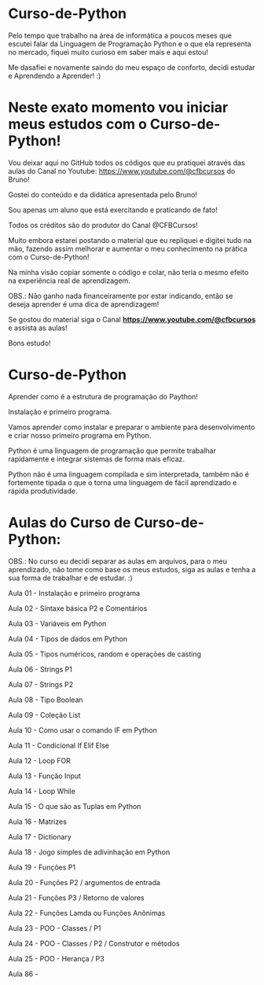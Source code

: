 # Curso-de-Python
Pelo tempo que trabalho na área de informática a poucos meses que escutei falar da Linguagem de Programação Python e o que ela representa no mercado, fiquei muito curioso em saber mais e aqui estou!

Me dasafiei e novamente saindo do meu espaço de conforto, decidi estudar e Aprendendo a Aprender! :)

# Neste exato momento vou iniciar meus estudos com o Curso-de-Python!
Vou deixar aqui no GitHub todos os códigos que eu pratiquei através das aulas do Canal no Youtube: https://www.youtube.com/@cfbcursos do Bruno!

Gostei do conteúdo e da didática apresentada pelo Bruno!

Sou apenas um aluno que está exercitando e praticando de fato!

Todos os créditos são do produtor do Canal @CFBCursos!

Muito embora estarei postando o material que eu repliquei e digitei tudo na mão, fazendo assim melhorar e aumentar o meu conhecimento na prática com o Curso-de-Python!

Na minha visão copiar somente o código e colar, não teria o mesmo efeito na experiência real de aprendizagem.

OBS.: Não ganho nada financeiramente por estar indicando, então se deseja aprender é uma dica de aprendizagem!

Se gostou do material siga o Canal **https://www.youtube.com/@cfbcursos** e assista as aulas!

Bons estudo!

# Curso-de-Python
Aprender como é a estrutura de programação do Paython!

Instalação e primeiro programa.

Vamos aprender como instalar e preparar o ambiente para desenvolvimento e criar nosso primeiro programa em Python.

Python é uma linguagem de programação que permite trabalhar rapidamente e integrar sistemas de forma mais eficaz.

Python não é uma linguagem compilada e sim interpretada, também não é fortemente tipada o que o torna uma linguagem de fácil aprendizado e rápida produtividade.

# Aulas do Curso de Curso-de-Python:

OBS.: No curso eu decidi separar as aulas em arquivos, para o meu aprendizado, não tome como base os meus estudos, siga as aulas e tenha a sua forma de trabalhar e de estudar. :)

Aula 01 - Instalação e primeiro programa

Aula 02 - Sintaxe básica P2 e Comentários

Aula 03 - Variáveis em Python

Aula 04 - Tipos de dados em Python

Aula 05 - Tipos numéricos, random e operações de casting

Aula 06 - Strings P1

Aula 07 - Strings P2

Aula 08 - Tipo Boolean

Aula 09 - Coleção List

Aula 10 - Como usar o comando IF em Python

Aula 11 - Condicional If Elif Else

Aula 12 - Loop FOR

Aula 13 - Função Input

Aula 14 - Loop While

Aula 15 - O que são as Tuplas em Python

Aula 16 - Matrizes

Aula 17 - Dictionary

Aula 18 - Jogo simples de adivinhação em Python

Aula 19 - Funções P1

Aula 20 - Funções P2 / argumentos de entrada

Aula 21 - Funções P3 / Retorno de valores

Aula 22 - Funções Lamda ou Funções Anônimas

Aula 23 - POO - Classes / P1

Aula 24 - POO - Classes / P2 / Construtor e métodos

Aula 25 - POO - Herança / P3



Aula 86 - 